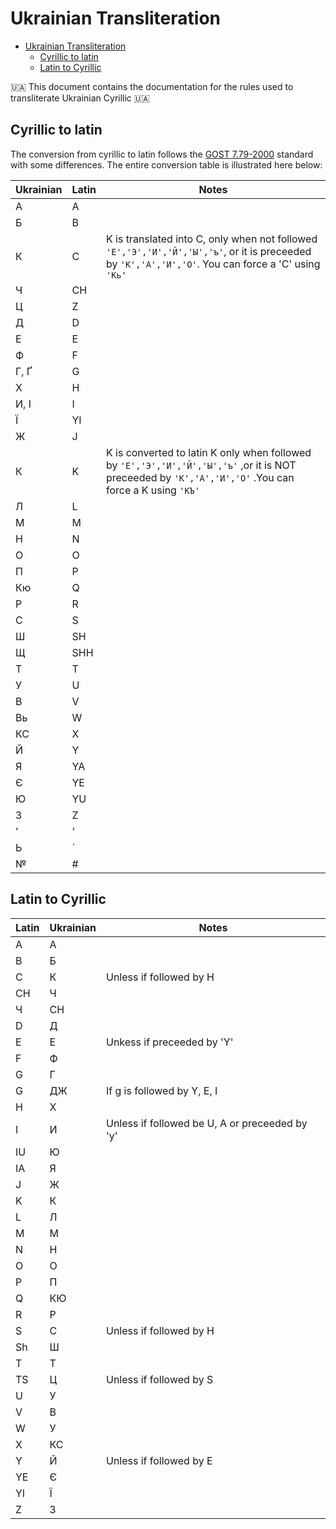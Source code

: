 # Ukrainian Transliteration

- [Ukrainian Transliteration](#ukrainian-transliteration)
  - [Cyrillic to latin](#cyrillic-to-latin)
  - [Latin to Cyrillic](#latin-to-cyrillic)

🇺🇦 This document contains the documentation for the rules used to transliterate Ukrainian Cyrillic 🇺🇦

## Cyrillic to latin

The conversion from cyrillic to latin follows the [GOST 7.79-2000](https://en.wikipedia.org/wiki/GOST_7.79-2000) standard with some differences. The entire conversion table is illustrated here below:

| Ukrainian | Latin | Notes                                                                                                                                                  |
|-----------|-------|--------------------------------------------------------------------------------------------------------------------------------------------------------|
| А         | A     |                                                                                                                                                        |
| Б         | B     |                                                                                                                                                        |
| К         | C     | K is translated into C, only when not followed ```'Е','Э','И','Й','Ы','ъ'```, or it is preceeded by ```'К','А','И','О'```. You can force a 'C' using ```'Кь'```  |
| Ч         | CH    |                                                                                                                                                        |
| Ц         | Z     |                                                                                                                                                        |
| Д         | D     |                                                                                                                                                        |
| Е         | E     |                                                                                                                                                        |
| Ф         | F     |                                                                                                                                                        |
| Г, Ґ      | G     |                                                                                                                                                        |
| Х         | H     |                                                                                                                                                        |
| И, І      | I     |                                                                                                                                                        |
| Ї         | YI    |                                                                                                                                                        |
| Ж         | J     |                                                                                                                                                        |
| К         | K     | K is converted to latin K only when followed by ```'Е','Э','И','Й','Ы','ъ'``` ,or it is NOT preceeded by ```'К','А','И','О'``` .You can force a K using ```'КЪ'``` |
| Л         | L     |                                                                                                                                                        |
| М         | M     |                                                                                                                                                        |
| Н         | N     |                                                                                                                                                        |
| О         | O     |                                                                                                                                                        |
| П         | P     |                                                                                                                                                        |
| Кю        | Q     |                                                                                                                                                        |
| Р         | R     |                                                                                                                                                        |
| С         | S     |                                                                                                                                                        |
| Ш         | SH    |                                                                                                                                                        |
| Щ         | SHH   |                                                                                                                                                        |
| Т         | T     |                                                                                                                                                        |
| У         | U     |                                                                                                                                                        |
| В         | V     |                                                                                                                                                        |
| Вь        | W     |                                                                                                                                                        |
| КС        | X     |                                                                                                                                                        |
| Й         | Y     |                                                                                                                                                        |
| Я         | YA    |                                                                                                                                                        |
| Є         | YE    |                                                                                                                                                        |
| Ю         | YU    |                                                                                                                                                        |
| З         | Z     |                                                                                                                                                        |
| ʼ         | '     |                                                                                                                                                        |
| Ь         | `     |                                                                                                                                                        |
| №         | #     |                                                                                                                                                        |

## Latin to Cyrillic

| Latin | Ukrainian | Notes                                             |
|-------|-----------|---------------------------------------------------|
| А     | A         |                                                   |
| B     | Б         |                                                   |
| C     | К         | Unless if followed by H                           |
| CH    | Ч         |                                                   |
| Ч     | CH        |                                                   |
| D     | Д         |                                                   |
| E     | Е         | Unkess if preceeded by 'Y'                        |
| F     | Ф         |                                                   |
| G     | Г         |                                                   |
| G     | ДЖ        | If g is followed by Y, E, I                       |
| H     | Х         |                                                   |
| I     | И         | Unless if followed be U, A or preceeded by 'y'    |
| IU    | Ю         |                                                   |
| IA    | Я         |                                                   |
| J     | Ж         |                                                   |
| K     | К         |                                                   |
| L     | Л         |                                                   |
| M     | М         |                                                   |
| N     | Н         |                                                   |
| O     | О         |                                                   |
| P     | П         |                                                   |
| Q     | КЮ        |                                                   |
| R     | Р         |                                                   |
| S     | С         | Unless if followed by H                           |
| Sh    | Ш         |                                                   |
| T     | Т         |                                                   |
| TS    | Ц         | Unless if followed by S                           |
| U     | У         |                                                   |
| V     | В         |                                                   |
| W     | У         |                                                   |
| X     | КС        |                                                   |
| Y     | Й         | Unless if followed by E                           |
| YE    | Є         |                                                   |
| YI    | Ї         |                                                   |
| Z     | З         |                                                   |
